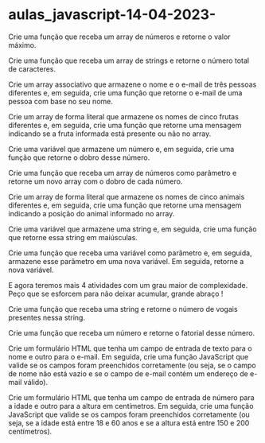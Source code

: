 # aulas_javascript-14-04-2023-

Crie uma função que receba um array de números e retorne o valor máximo.

Crie uma função que receba um array de strings e retorne o número total de caracteres.

Crie um array associativo que armazene o nome e o e-mail de três pessoas diferentes e, em seguida, crie uma função que retorne o e-mail de uma pessoa com base no seu nome.

Crie um array de forma literal que armazene os nomes de cinco frutas diferentes e, em seguida, crie uma função que retorne uma mensagem indicando se a fruta informada está presente ou não no array.

Crie uma variável que armazene um número e, em seguida, crie uma função que retorne o dobro desse número.

Crie uma função que receba um array de números como parâmetro e retorne um novo array com o dobro de cada número.

Crie um array de forma literal que armazene os nomes de cinco animais diferentes e, em seguida, crie uma função que retorne uma mensagem indicando a posição do animal informado no array.

Crie uma variável que armazene uma string e, em seguida, crie uma função que retorne essa string em maiúsculas.

Crie uma função que receba uma variável como parâmetro e, em seguida, armazene esse parâmetro em uma nova variável. Em seguida, retorne a nova variável.

E agora teremos mais 4 atividades com um grau maior de complexidade. Peço que se esforcem para não deixar acumular, grande abraço !

Crie uma função que receba uma string e retorne o número de vogais presentes nessa string.

Crie uma função que receba um número e retorne o fatorial desse número.

Crie um formulário HTML que tenha um campo de entrada de texto para o nome e outro para o e-mail. Em seguida, crie uma função JavaScript que valide se os campos foram preenchidos corretamente (ou seja, se o campo de nome não está vazio e se o campo de e-mail contém um endereço de e-mail válido).

Crie um formulário HTML que tenha um campo de entrada de número para a idade e outro para a altura em centímetros. Em seguida, crie uma função JavaScript que valide se os campos foram preenchidos corretamente (ou seja, se a idade está entre 18 e 60 anos e se a altura está entre 150 e 200 centímetros).
